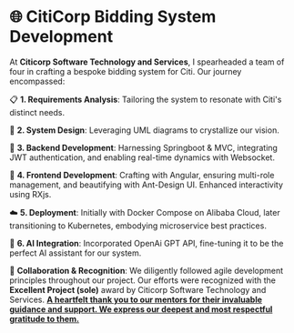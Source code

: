 # 🌐 CitiCorp Bidding System Development

At **Citicorp Software Technology and Services**, I spearheaded a team of four in crafting a bespoke bidding system for Citi. Our journey encompassed:

📋 **1. Requirements Analysis**: Tailoring the system to resonate with Citi's distinct needs.

📐 **2. System Design**: Leveraging UML diagrams to crystallize our vision.

🔧 **3. Backend Development**: Harnessing Springboot & MVC, integrating JWT authentication, and enabling real-time dynamics with Websocket.

🎨 **4. Frontend Development**: Crafting with Angular, ensuring multi-role management, and beautifying with Ant-Design UI. Enhanced interactivity using RXjs.

☁️ **5. Deployment**: Initially with Docker Compose on Alibaba Cloud, later transitioning to Kubernetes, embodying microservice best practices.

🤖 **6. AI Integration**: Incorporated OpenAi GPT API, fine-tuning it to be the perfect AI assistant for our system.

🔄 **Collaboration & Recognition**: We diligently followed agile development principles throughout our project. Our efforts were recognized with the **Excellent Project (sole)** award by Citicorp Software Technology and Services. <u>**A heartfelt thank you to our mentors for their invaluable guidance and support. We express our deepest and most respectful gratitude to them.**</u>

